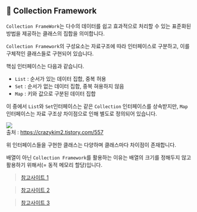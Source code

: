 ## :pushpin: Collection Framework
`Collection FrameWork`는 다수의 데이터를 쉽고 효과적으로 처리할 수 있는 표준화된 방법을 제공하는 클래스의 집합을 의미합니다.

`Collection Framework`의 구성요소는 자료구조에 따라 인터페이스로 구분하고, 이를 구체적인 클래스들로 구현되어 있습니다.

핵심 인터페이스는 다음과 같습니다.
- `List` : 순서가 있는 데이터 집합, 중복 허용
- `Set` : 순서가 없는 데이터 집합, 중복 혀용하지 않음
- `Map` : 키와 값으로 구분된 데이터 집합

이 중에서 `List`와 `Set`인터페이스는 같은 `Collection` 인터페이스를 상속받지만, `Map` 인터페이스는 자료 구조상 차이점으로 인해 별도로 정의되어 있습니다. 

![](https://blog.kakaocdn.net/dn/4wkUX/btq44bqazqr/80s6KaCrGqfETw4Pk5CGqK/img.png)
<br> 출처 : https://crazykim2.tistory.com/557

위 인터페이스들을 구현한 클래스는 다양하며 클래스마다 차이점이 존재합니다.

배열이 아닌 `Collection Framework`를 활용하는 이유는 배열의 크기를 정해두지 않고 활용하기 위해서(= 동적 메모리 할당)입니다.

> [참고사이트 1](http://www.tcpschool.com/java/java_collectionFramework_concept)

> [참고사이트 2](https://www.crocus.co.kr/1553)

> [참고사이트 3](https://crazykim2.tistory.com/557)